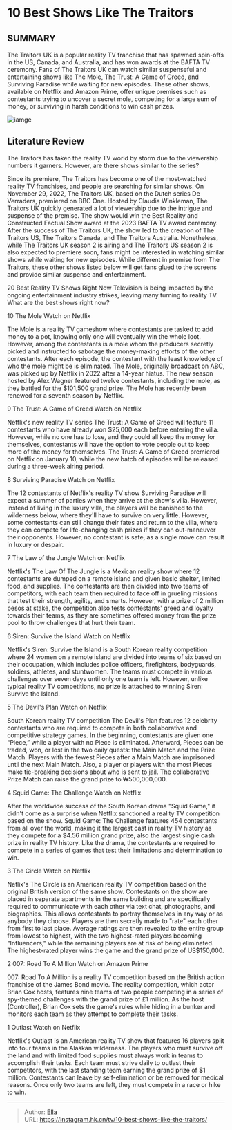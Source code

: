# 10 Best Shows Like The Traitors


## SUMMARY 


 The Traitors UK is a popular reality TV franchise that has spawned spin-offs in the US, Canada, and Australia, and has won awards at the BAFTA TV ceremony. 
 Fans of The Traitors UK can watch similar suspenseful and entertaining shows like The Mole, The Trust: A Game of Greed, and Surviving Paradise while waiting for new episodes. 
 These other shows, available on Netflix and Amazon Prime, offer unique premises such as contestants trying to uncover a secret mole, competing for a large sum of money, or surviving in harsh conditions to win cash prizes. 

![iamge](https://static1.srcdn.com/wordpress/wp-content/uploads/2024/01/editor-review-how-to-watch-the-traitors-us-season-2-when-it-premieres.jpg)

## Literature Review
The Traitors has taken the reality TV world by storm due to the viewership numbers it garners. However, are there shows similar to the series? 




Since its premiere, The Traitors has become one of the most-watched reality TV franchises, and people are searching for similar shows. On November 29, 2022, The Traitors UK, based on the Dutch series De Verraders, premiered on BBC One. Hosted by Claudia Winkleman, The Traitors UK quickly generated a lot of viewership due to the intrigue and suspense of the premise. The show would win the Best Reality and Constructed Factual Show award at the 2023 BAFTA TV award ceremony.
After the success of The Traitors UK, the show led to the creation of The Traitors US, The Traitors Canada, and The Traitors Australia. Nonetheless, while The Traitors UK season 2 is airing and The Traitors US season 2 is also expected to premiere soon, fans might be interested in watching similar shows while waiting for new episodes. While different in premise from The Traitors, these other shows listed below will get fans glued to the screens and provide similar suspense and entertainment.
            
 
 20 Best Reality TV Shows Right Now 
Television is being impacted by the ongoing entertainment industry strikes, leaving many turning to reality TV. What are the best shows right now?













 








 10  The Mole 
Watch on Netflix


The Mole is a reality TV gameshow where contestants are tasked to add money to a pot, knowing only one will eventually win the whole loot. However, among the contestants is a mole whom the producers secretly picked and instructed to sabotage the money-making efforts of the other contestants. After each episode, the contestant with the least knowledge of who the mole might be is eliminated. The Mole, originally broadcast on ABC, was picked up by Netflix in 2022 after a 14-year hiatus. The new season hosted by Alex Wagner featured twelve contestants, including the mole, as they battled for the $101,500 grand prize. The Mole has recently been renewed for a seventh season by Netflix.





 9  The Trust: A Game of Greed 
Watch on Netflix


Netflix&#39;s new reality TV series The Trust: A Game of Greed will feature 11 contestants who have already won $25,000 each before entering the villa. However, while no one has to lose, and they could all keep the money for themselves, contestants will have the option to vote people out to keep more of the money for themselves. The Trust: A Game of Greed premiered on Netflix on January 10, while the new batch of episodes will be released during a three-week airing period.





 8  Surviving Paradise 
Watch on Netflix


 







The 12 contestants of Netflix&#39;s reality TV show Surviving Paradise will expect a summer of parties when they arrive at the show&#39;s villa. However, instead of living in the luxury villa, the players will be banished to the wilderness below, where they&#39;ll have to survive on very little. However, some contestants can still change their fates and return to the villa, where they can compete for life-changing cash prizes if they can out-maneuver their opponents. However, no contestant is safe, as a single move can result in luxury or despair.





 7  The Law of the Jungle 
Watch on Netflix
        

Netflix&#39;s The Law Of The Jungle is a Mexican reality show where 12 contestants are dumped on a remote island and given basic shelter, limited food, and supplies. The contestants are then divided into two teams of competitors, with each team then required to face off in grueling missions that test their strength, agility, and smarts. However, with a prize of 2 million pesos at stake, the competition also tests contestants&#39; greed and loyalty towards their teams, as they are sometimes offered money from the prize pool to throw challenges that hurt their team.





 6  Siren: Survive the Island 
Watch on Netflix


Netflix&#39;s Siren: Survive the Island is a South Korean reality competition where 24 women on a remote island are divided into teams of six based on their occupation, which includes police officers, firefighters, bodyguards, soldiers, athletes, and stuntwomen. The teams must compete in various challenges over seven days until only one team is left. However, unlike typical reality TV competitions, no prize is attached to winning Siren: Survive the Island.





 5  The Devil&#39;s Plan 
Watch on Netflix


South Korean reality TV competition The Devil&#39;s Plan features 12 celebrity contestants who are required to compete in both collaborative and competitive strategy games. In the beginning, contestants are given one “Piece,” while a player with no Piece is eliminated. Afterward, Pieces can be traded, won, or lost in the two daily quests: the Main Match and the Prize Match. Players with the fewest Pieces after a Main Match are imprisoned until the next Main Match. Also, a player or players with the most Pieces make tie-breaking decisions about who is sent to jail. The collaborative Prize Match can raise the grand prize to ₩500,000,000.





 4  Squid Game: The Challenge 
Watch on Netflix


 







After the worldwide success of the South Korean drama &#34;Squid Game,&#34; it didn&#39;t come as a surprise when Netflix sanctioned a reality TV competition based on the show. Squid Game: The Challenge features 454 contestants from all over the world, making it the largest cast in reality TV history as they compete for a $4.56 million grand prize, also the largest single cash prize in reality TV history. Like the drama, the contestants are required to compete in a series of games that test their limitations and determination to win.





 3  The Circle 
Watch on Netflix


 







Netlix&#39;s The Circle is an American reality TV competition based on the original British version of the same show. Contestants on the show are placed in separate apartments in the same building and are specifically required to communicate with each other via text chat, photographs, and biographies. This allows contestants to portray themselves in any way or as anybody they choose. Players are then secretly made to &#34;rate&#34; each other from first to last place. Average ratings are then revealed to the entire group from lowest to highest, with the two highest-rated players becoming &#34;Influencers,&#34; while the remaining players are at risk of being eliminated. The highest-rated player wins the game and the grand prize of US$150,000.





 2  007: Road To A Million 
Watch on Amazon Prime


007: Road To A Million is a reality TV competition based on the British action franchise of the James Bond movie. The reality competition, which actor Brian Cox hosts, features nine teams of two people competing in a series of spy-themed challenges with the grand prize of £1 million. As the host (Controller), Brian Cox sets the game&#39;s rules while hiding in a bunker and monitors each team as they attempt to complete their tasks.





 1  Outlast 
Watch on Netflix
        

Netflix&#39;s Outlast is an American reality TV show that features 16 players split into four teams in the Alaskan wilderness. The players who must survive off the land and with limited food supplies must always work in teams to accomplish their tasks. Each team must strive daily to outlast their competitors, with the last standing team earning the grand prize of $1 million. Contestants can leave by self-elimination or be removed for medical reasons. Once only two teams are left, they must compete in a race or hike to win. 

---

> Author: [Ella](https://instagram.hk.cn/)  
> URL: https://instagram.hk.cn/tv/10-best-shows-like-the-traitors/  

